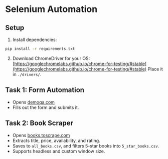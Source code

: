 # Selenium Automation

## Setup

1. Install dependencies:
```bash
pip install -r requirements.txt
```

2. Download ChromeDriver for your OS:
   [https://googlechromelabs.github.io/chrome-for-testing/#stable](https://googlechromelabs.github.io/chrome-for-testing/#stable)
   Place it in `./drivers/`.

## Task 1: Form Automation

- Opens [demoqa.com](https://demoqa.com/automation-practice-form)
- Fills out the form and submits it.

## Task 2: Book Scraper

- Opens [books.toscrape.com](https://books.toscrape.com/)
- Extracts title, price, availability, and rating.
- Saves to `all_books.csv`, and filters 5-star books into `5_star_books.csv`.
- Supports headless and custom window size.
